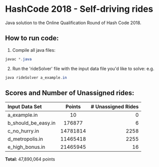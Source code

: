 # HashCode 2018 - Self-driving rides
Java solution to the Online Qualification Round of Hash Code 2018.

## How to run code:
1. Compile all java files:
```java
javac *.java
```
2. Run the 'rideSolver' file with the input data file you'd like to solve:
e.g.
```java
java rideSolver a_example.in
```

## Scores and Number of Unassigned rides:

| Input Data Set         | Points        | # Unassigned Rides  |
| :--------------------- |:-------------:| -------------------:|
| a_example.in           |      10       |          0          |
| b_should_be_easy.in    |    176877     |          6          |
| c_no_hurry.in          |   14781814    |        2258         |
| d_metropolis.in        |   11465418    |        2255         |
| e_high_bonus.in        |   21465945    |         16          |

**Total:** 47,890,064 points